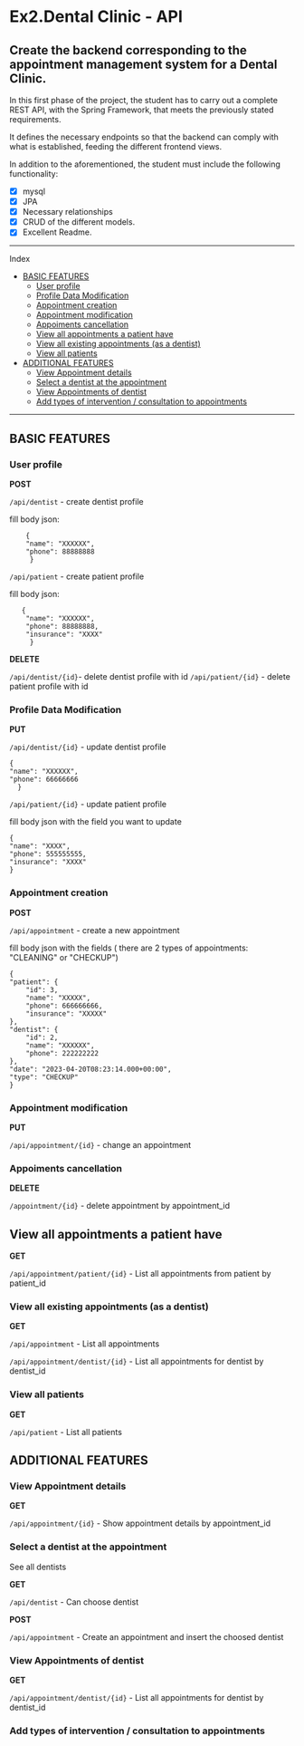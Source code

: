 # Ex2.Dental Clinic - API
Create the backend corresponding to the appointment management system for a Dental Clinic.
---

 In this first phase of the project, the student has to carry out a complete REST API, with the Spring Framework, that meets the previously stated requirements.

It defines the necessary endpoints so that the backend can comply with what is established, feeding the different frontend views.

 In addition to the aforementioned, the student must include the following functionality:

- [x] mysql
- [x] JPA
- [x] Necessary relationships
- [x] CRUD of the different models.
- [x] Excellent Readme.

---

Index

- [BASIC FEATURES](https://github.com/PaulaSousa2014/Ex2.-API-Clinica-dental#BASIC-FEATURES)
  - [User profile](https://github.com/PaulaSousa2014/Ex2.-API-Clinica-dental#User-profile)
  - [Profile Data Modification](https://github.com/PaulaSousa2014/Ex2.-API-Clinica-dental#Profile-Data-Modification)
  - [Appointment creation](https://github.com/PaulaSousa2014/Ex2.-API-Clinica-dental#Appointment-creation)
  - [Appointment modification](https://github.com/PaulaSousa2014/Ex2.-API-Clinica-dental#Appointment-modification)
  - [Appoiments cancellation](https://github.com/PaulaSousa2014/Ex2.-API-Clinica-dental#[Appoiments-cancellation)
  - [View all appointments a patient have](https://github.com/PaulaSousa2014/Ex2.-API-Clinica-dental#View-all-appointments-a-patient-have)
  - [View all existing appointments (as a dentist)](https://github.com/PaulaSousa2014/Ex2.-API-Clinica-dental#View-all-existing-appointments-(as-a-dentist))
  - [View all patients](https://github.com/PaulaSousa2014/Ex2.-API-Clinica-dental#View-all-patients)
- [ADDITIONAL FEATURES](https://github.com/PaulaSousa2014/Ex2.-API-Clinica-dental#ADDITIONAL-FEATURES)
  - [View Appointment details](https://github.com/PaulaSousa2014/Ex2.-API-Clinica-dental#View-Appointment-details)
  - [Select a dentist at the appointment](https://github.com/PaulaSousa2014/Ex2.-API-Clinica-dental#Select-a-dentist-at-the-appointment)
  - [View Appointments of dentist](https://github.com/PaulaSousa2014/Ex2.-API-Clinica-dental#View-Appointments-of-dentist)
  - [Add types of intervention / consultation to appointments](https://github.com/PaulaSousa2014/Ex2.-API-Clinica-dental#Add-types-of-intervention-/-consultation-to-appointments)

---

## BASIC FEATURES


### User profile

**POST**

`/api/dentist` - create dentist profile

fill body json:

        { 
        "name": "XXXXXX",
        "phone": 88888888
         }

`/api/patient` - create patient profile

fill body json:

       { 
        "name": "XXXXXX",
        "phone": 88888888,
        "insurance": "XXXX"
         }
    
 **DELETE**
 
 `/api/dentist/{id}`- delete dentist profile with id
 `/api/patient/{id}` - delete patient profile with id


### Profile Data Modification

**PUT**

`/api/dentist/{id}` - update dentist profile


    {
    "name": "XXXXXX",
    "phone": 66666666
      }
      

`/api/patient/{id}` - update patient profile

fill body json with the field you want to update
    
    {
    "name": "XXXX",
    "phone": 555555555,
    "insurance": "XXXX"
    }
    

### Appointment creation

**POST**

`/api/appointment` - create a new appointment


fill body json with the fields ( there are 2 types of appointments: "CLEANING" or "CHECKUP")

    {    
    "patient": {
        "id": 3,
        "name": "XXXXX",
        "phone": 666666666,
        "insurance": "XXXXX"
    },
    "dentist": {
        "id": 2,
        "name": "XXXXXX",
        "phone": 222222222
    },
    "date": "2023-04-20T08:23:14.000+00:00",
    "type": "CHECKUP" 
    }
   
   

### Appointment modification

**PUT**


`/api/appointment/{id}` - change an appointment


### Appoiments cancellation

**DELETE**


`/appointment/{id}` - delete appointment by appointment_id


## View all appointments a patient have


**GET**


`/api/appointment/patient/{id}` - List all appointments from patient by patient_id


### View all existing appointments (as a dentist)


**GET**


`/api/appointment` - List all appointments

`/api/appointment/dentist/{id}` - List all appointments for dentist by dentist_id


### View all patients


**GET**


`/api/patient` - List all patients


## ADDITIONAL FEATURES


### View Appointment details

**GET**


`/api/appointment/{id}` - Show appointment details by appointment_id


### Select a dentist at the appointment

See all dentists

**GET**

`/api/dentist`  - Can choose dentist

**POST**

`/api/appointment` - Create an appointment and insert the choosed dentist

### View Appointments of dentist

**GET**

`/api/appointment/dentist/{id}` - List all appointments for dentist by dentist_id


### Add types of intervention / consultation to appointments



